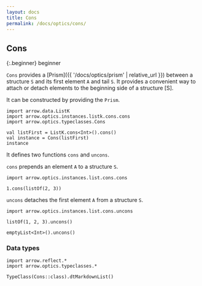 ```yaml
---
layout: docs
title: Cons
permalink: /docs/optics/cons/
---
```


## Cons

{:.beginner}
beginner

`Cons` provides a [Prism]({{ '/docs/optics/prism' | relative_url }}) between a structure `S` and its first element `A` and tail `S`.
It provides a convenient way to attach or detach elements to the beginning side of a structure [S].

It can be constructed by providing the `Prism`.

```kotlin:ank
import arrow.data.ListK
import arrow.optics.instances.listk.cons.cons
import arrow.optics.typeclasses.Cons

val listFirst = ListK.cons<Int>().cons()
val instance = Cons(listFirst)
instance
```

It defines two functions `cons` and `uncons`.

`cons` prepends an element `A` to a structure `S`.

```kotlin:ank
import arrow.optics.instances.list.cons.cons

1.cons(listOf(2, 3))
```

`uncons` detaches the first element `A` from a structure `S`.

```kotlin:ank
import arrow.optics.instances.list.cons.uncons

listOf(1, 2, 3).uncons()
```
```kotlin:ank
emptyList<Int>().uncons()
```

### Data types

```kotlin:ank:replace
import arrow.reflect.*
import arrow.optics.typeclasses.*

TypeClass(Cons::class).dtMarkdownList()
```